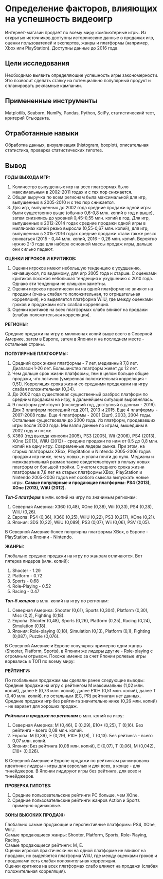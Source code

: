 # Определение факторов, влияющих на успешность видеоигр

Интернет-магазин продаёт по всему миру компьютерные игры. Из открытых источников доступны исторические данные о продажах игр, оценки пользователей и экспертов, жанры и платформы (например, Xbox или PlayStation). Доступны данные до 2016 года. 

## Цели исследования
Необходимо выявить определяющие успешность игры закономерности. Это позволит сделать ставку на потенциально популярный продукт и спланировать рекламные кампании.

## Примененные инструменты
Matplotlib, Seaborn, NumPy, Pandas, Python, SciPy, статистический тест, критерий Стьюдента.

## Отработанные навыки
Обработка данных, визуализация (histogram, boxplot), описательная статистика, проверка статистических гипотез.

## Вывод

**ГОДЫ ВЫХОДА ИГР:**

1. Количество выпущенных игр на всех платформах было максимальным в 2002-2011 годах и с тех пор снижается. 
2. Общая выручка по всем регионам была максимальной для игр, выпущенных в 2005-2010 и с тех пор снижается. 
3. Для игр, выпущенных до 2002 года средние продажи одной игры были существенно выше (обычно 0,6-0,8 млн. копий в год и выше), затем снизились до уровней 0,45-0,55 млн. копий в год. Для игр, выпущенных в 2012-2014 годах средние продажи одной игры в миллионах копий резко выросли (0,55-0,67 млн. копий), для игр, выпущенных в 2015-2016 годах средние продажи стали также резко снижаться (2015 - 0,44 млн. копий, 2016 - 0,26 млн. копий. Вероятно нужно 2-3 года для набора основной массы продаж игры, дальше они сильно падают.

**ОЦЕНКИ ИГРОКОВ И КРИТИКОВ:**

1. Оценки игроков имеют небольшую тенденцию к ухудшению, начавшуюся, по видимому, для игр 2005 года и старше. С оценками критиков похожая небольшая тенденция к ухудшению с 2010 года. Однако эти тенденции не слишком заметны.
2. Оценки игроков практически ни на одной платформе не влияют на продажи (очень слабая то положительная, то отрицательная корреляция), но выделяется платформа WiiU, где между оценками гроков и продажами есть слабая корреляция.  
3. Оценки критиков на всех платформах слабо влияют на продажи (слабая положительная корреляция).

**РЕГИОНЫ:**

Средние продажи на игру в миллионах копий выше всего в Северной Америке, затем в Европе, затем в Японии и на последнем месте - остальные страны.  

**ПОПУЛЯРНЫЕ ПЛАТФОРМЫ:**

1. Средний срок жизни платформы - 7 лет, медианный 7,8 лет. Диапазон 1-26 лет. Большинство платформ живет до 12 лет.
2. Чем дольше срок жизни платформы, тем в целом больше общие продажи, что логично (умеренная положительная корреляция - 0,51). Корреляция срока жизни со средними продажами на игру слабая положительная (0,34).
3. До 2002 года существовал существенный разброс платформ по средним продажам на игру, в дальнейшем ситуация выровнялась.
4. 9 платформ действуют (последний год, доступный в данных - 2016). Для 3 платформ последний год 2011, 2013 и 2015. Еще 4 платформы - 2007-2008 годы. Еще 4 платформы - 2001 (2шт), 2003, 2004 годы. Остальные существовали до 2000 года. Из платформ, продававших игры после 2000 года. Мы взяли данные по играм, вышедшим в 2002 году и позже.
5. X360 (год выхода консоли 2005), PS3 (2005), Wii (2006), PS4 (2013), XOne (2013), WiiU (2012) - средние продажи по ним от 0.5 до 0,8 млн. копий на одну игру. Современные лидеры рынка. При этом, на старых платформах XBox, PlayStation и Nintendo 2005-2006 годов продажи игр ниже, чем у новых, и упали почти до нуля. Медианы и межквартильный размах также свидетельствуют в пользу новых платформ от большой тройки. С учетом среднего срока жизни платформы в 7,8 лет на старых платформы XBox, PlayStation и Nintendo 2005-2006 годов нет особого смысла выпускать новые игры. 
**Самые популярные и продающие платформы: PS4 (2013), XOne (2013), WiiU (2012).**


***Топ-5 платформ*** в млн. копий на игру по значимым регионам:

1. Северная Америка: Х360 (0,48), XOne (0,38), Wii (0,33), PS4 (0,28), WiiU (0,26).
2. Европа: PS4 (0,36), Х360 (0,25), WiiU (0,22), PS3 (0,217), XOne (0,21).
3. Япония: 3DS (0,22), WiiU (0,089), PS3 (0,07), Wii (0,06), PSV (0,05).

В Cеверной Америке более популярны платформы XBox, в Европе - PlayStation, в Японии - Nintendo.

**ЖАНРЫ:**

Глобально средние продажи на игру по жанрам отличаются. Вот пятерка лидеров (млн. копий): 
1. Shooter - 1.29
2. Platform - 0.72
3. Sports - 0.68
4. Role-Playing - 0.52
5. Racing - 0.47

***Топ-5 жанров*** в млн. копий на игру по регионам:

1. Северная Америка: Shooter (0,61), Sports (0,304), Platform (0,30), Misc (0,2), Fighting (0,18).
2. Европа: Shooter (0,48), Sports (0,26), Platform (0,25), Racing (0,24), Simulation (0,18).
3. Япония: Role-playing (0,18), Simulation (0,13), Platform (0,1), Fighting (0,087), Puzzle (0,076).

В Cеверной Америке и Европе популярны примерно одни жанры (Shooter, Platform, Sports), в Японии же лидеры другие - Role-playing с огромным отрывом. Похоже именно за счет Японии ролевые игры ворвались в ТОП по всему миру:

**РЕЙТИНГИ:**

По глобальным продажам мы сделали ранее следующие выводы:   
Средние продажи на игру с рейтингом M максимальны (1,02 млн. копий), далее E (0,73 млн. копий), далее E10+ (0,51 млн. копий), далее T (0,40 млн. копий), по остальным (EC, PR) рейтингам нет данных. Средние продажи игр без рейтинга значительно ниже (0,26 млн. копий) - не вариант для хороших продаж.

***Рейтинги и продажи по регионам*** в млн. копий на игру:

1. Северная Америка: M (0,46), E (0,29), Е10+ (0,25), T (0,16). Без рейтинга - всего 0,08 млн. копий.
2. Европа: M (0,39), E (0,29), Е10+ (0,18), T (0,13). Без рейтинга - всего 0,07 млн. копий.
3. Япония: Без рейтинга (0,08 млн. копий), E (0,07), T (0,06), M (0,042), Е10+ (0,026).  

В Cеверной Америке и Европе продажи по рейтингам ранжированы идентичн: лидеры - игры для взрослых и для всех, в конце - для тинейджеров. В Японии лидируют игры без рейтинга, для всех и тинейджеров. 

**ПРОВЕРКА ГИПОТЕЗ:**

1. Средние пользовательские рейтинги PC больше, чем XOne.
2. Средние пользовательские рейтинги жанров Action и Sports примерно одинаковые.

**ЗОНЫ ВЫСОКИХ ПРОДАЖ:**

Глобально самые продающие и перспективные платформы: PS4, XOne, WiiU.  
Самые продающиеся жанры: Shooter, Platform, Sports, Role-Playing, Racing.  
Самые продающиеся рейтинги: M, E.  
Оценки игроков практически ни на одной платформе не влияют на продажи, но выделяется платформа WiiU, где между оценками гроков и продажами есть слабая положительная корреляция.  
Оценки критиков на всех платформах слабо влияют на продажи (слабая положительная корреляция).